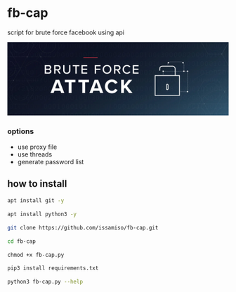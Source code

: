 # fb-cap
script for brute force facebook using api 

<img src="https://raw.githubusercontent.com/issamiso/fb-cap/main/image/brute-force-attack.webp" alt='brute-image' />



### options
- use proxy file
- use threads
- generate password list

## how to install 
```bash
apt install git -y
```
```bash
apt install python3 -y
```
```bash
git clone https://github.com/issamiso/fb-cap.git
```
```bash
cd fb-cap
```
```
chmod +x fb-cap.py
```
```bash
pip3 install requirements.txt
```
```bash
python3 fb-cap.py --help
```
